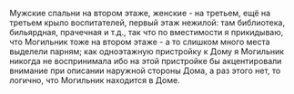 Мужские спальни на втором этаже, женские - на третьем, ещё на третьем крыло воспитателей, первый этаж нежилой: там библиотека, бильярдная, прачечная и т.д., так что по вместимости я прикидываю, что Могильник тоже на втором этаже - а то слишком много места выделели парням; как одноэтажную пристройку к Дому я Могильник никогда не воспринимала ибо на этой пристройке бы акцентировали внимание при описании наружной стороны Дома, а раз этого нет, то логично, что Могильник находится в Доме.

